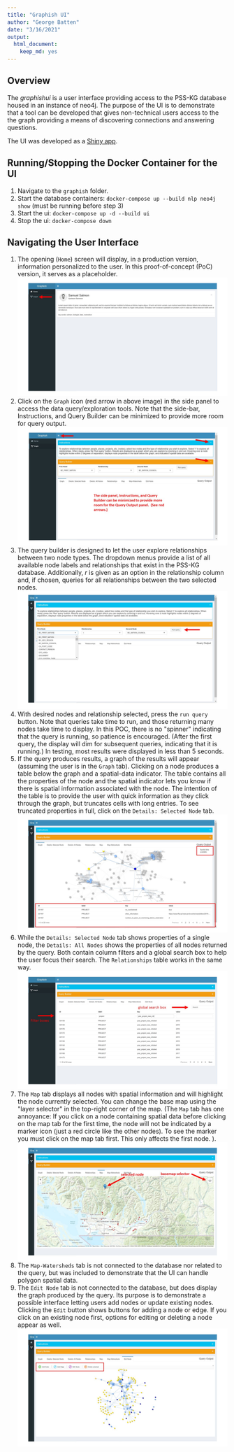 ```yaml
---
title: "Graphish UI"
author: "George Batten"
date: "3/16/2021"
output:
  html_document:
    keep_md: yes
---
```




## Overview   
The *graphishui* is a user interface providing access to the PSS-KG database housed in an instance of neo4j. The purpose of the UI is to demonstrate that a tool can be developed that gives non-technical users access to the the graph providing a means of discovering connections and answering questions.

The UI was developed as a <a href="https://shiny.rstudio.com/" target="_blank">Shiny app</a>.

## Running/Stopping the Docker Container for the UI   

1. Navigate to the `graphish` folder.   
2. Start the database containers: `docker-compose up --build nlp neo4j show` (must be running before step 3)
3. Start the ui: `docker-compose up -d --build ui` 
4. Stop the ui: `docker-compose down`
       
## Navigating the User Interface  

1. The opening (`Home`) screen will display, in a production version, information personalized to the user. In this proof-of-concept (PoC) version, it serves as a placeholder. ![home screen](graphishui/images/home-screen.jpg)  
2. Click on the `Graph` icon (red arrow in above image) in the side panel to access the data query/exploration tools. Note that the side-bar, Instructions, and Query Builder can be minimized to provide more room for query output. ![minimize](graphishui/images/minimize.jpg)  
3. The query builder is designed to let the user explore relationships between two node types. The dropdown menus provide a list of all available node labels and relationships that exist in the PSS-KG database. Additionally, *r* is given as an option in the relationship column and, if chosen, queries for all relationships between the two selected nodes. ![query builder](graphishui/images/dropdown.jpg)  
4. With desired nodes and relationship selected, press the `run query` button. Note that queries take time to run, and those returning many nodes take time to display. In this POC, there is no "spinner" indicating that the query is running, so patience is encouraged. (After the first query, the display will dim for subsequent queries, indicating that it is running.) In testing, most results were displayed in less than 5 seconds.    
5. If the query produces results, a graph of the results will appear (assuming the user is in the `Graph` tab). Clicking on a node produces a table below the graph and a spatial-data indicator. The table contains all the properties of the node and the spatial indicator lets you know if there is spatial information associated with the node. The intention of the table is to provide the user with quick information as they click through the graph, but truncates cells with long entries. To see truncated properties in full, click on the `Details: Selected Node` tab. ![graph](graphishui/images/graph.jpg)    
6. While the `Details: Selected Node` tab shows properties of a single node, the `Details: All Nodes` shows the properties of all nodes returned by the query. Both contain column filters and a global search box to help the user focus their search. The `Relationships` table works in the same way. ![table search](graphishui/images/table-search.jpg)  
7. The `Map` tab displays all nodes with spatial information and will highlight the node currently selected. You can change the base map using the "layer selector" in the top-right corner of the map. (The `Map` tab has one annoyance: If you click on a node containing spatial data before clicking on the map tab for the first time, the node will not be indicated by a marker icon (just a red circle like the other nodes). To see the marker you must click on the map tab first. This only affects the first node. ). ![map](graphishui/images/map.jpg)   
8. The `Map-Watersheds` tab is not connected to the database nor related to the query, but was included to demonstrate that the UI can handle polygon spatial data.  
9. The `Edit Node` tab is not connected to the database, but does display the graph produced by the query. Its purpose is to demonstrate a possible interface letting users add nodes or update existing nodes. Clicking the `Edit` button shows buttons for adding a node or edge. If you click on an existing node first, options for editing or deleting a node appear as well. ![edit](graphishui/images/edit.jpg)

